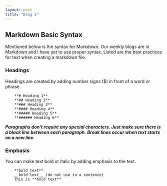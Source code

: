 ```yaml
---
layout: post
title: "Blog 5"
---
```


Markdown Basic Syntax
---------------------

Mentioned below is the syntax for Markdown. Our weekly blogs are in Markdown and I have yet to use proper syntax. Listed are the best practices for text when creating a markdown file.

### Headings

Headings are created by adding number signs ($) in front of a word or phrase

        **# Heading 1**
        **## Heading 2**
        **### Heading 3**
        **#### Heading 4**
        **##### Heading 5**
        **###### Heading 6**

***Paragraphs don't require any special characters. Just make sure there is a black line between each paragraph.***
***Break lines occur when text starts on a new line.***

### Emphasis

You can make text bold or italic by adding emphasis to the text.

        **bold text**
        __bold text__ (do not use in a sentence)
        This is **bold text**
